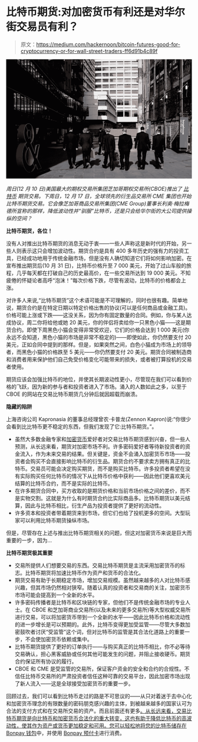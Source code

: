 # 比特币期货:对加密货币有利还是对华尔街交易员有利？

> 原文：<https://medium.com/hackernoon/bitcoin-futures-good-for-cryptocurrency-or-for-wall-street-traders-ff6d91b4c89f>

![](img/83ef881ef86c54b491f11b704c8a4a42.png)

*周日(12 月 10 日)美国最大的期权交易所集团芝加哥期权交易所(CBOE)推出了* [*比特币*](https://hackernoon.com/tagged/bitcoin) *期货交易。下周日，12 月 17 日，全球领先的衍生品交易所 CME 集团也开始比特币期货交易。它会像芝加哥商品交易所集团(CME Group)董事长利奥·梅拉梅德所宣称的那样，降低波动性并“驯服”比特币，还是只会给华尔街的大公司提供操纵的空间？*

**比特币期货，各位！**

没有人对推出比特币期货的消息无动于衷——一些人声称这是新时代的开始，另一些人则表示这只会增加波动性。期货合约是具有 400 多年历史的强有力的投资工具，已经成功地用于传统金融市场，但是没有人确切知道它们将如何影响加密。在宣布推出期货后(10 月 31 日)，比特币价格升至 7 000 美元，开始了过山车般的旅程，几乎每天都在打破自己的历史最高价，在一些交易所达到 19 000 美元。不知疲倦的怀疑论者高呼“泡沫！”每次价格下跌，尽管有波动，比特币的价格都会上涨。

对许多人来说,“比特币期货”这个术语可能是不可理解的，同时也很有趣。简单地说，期货合约是在特定日期以特定价格出售的协议(可以是任何商品或金融工具)。价格可能上涨或下跌——这没关系，因为你有固定数量的合同。例如，你与某人达成协议，周二你将给他或她 20 美元，你的伴侣将卖给你一只黑色小猫——这是期货合约。即使下周黑色小猫会变得非常受欢迎，它们的价格会达到 1 000 美元(你永远不会知道，黑色小猫的市场是非常不稳定的)——即使如此，你仍然要支付 20 美元，正如合同中提到的那样。但是，如果突然之间，白色小猫成为市场上的领导者，而黑色小猫的价格跌至 5 美元——你仍然要支付 20 美元。期货合同被制造商和消费者用来保护他们自己免受价格变化可能带来的损失，或者被打算投机的交易者使用。

期货应该会加强比特币的地位，并使其长期波动性更小，尽管现在我们可以看到价格的飞跃，因为新的参与者和投资者进入了市场。涌入的人数如此之多，以至于 CBOE 的网站在交易比特币期货几分钟后就因超载而崩溃。

**隐藏的陷阱**

上海咨询公司 Kapronasia 的董事总经理曾农·卡普龙(Zennon Kapron)说:“你很少会看到比比特币更不稳定的东西，但我们发现了它:比特币期货。”。

*   虽然大多数金融专家和[加密货币](https://hackernoon.com/tagged/cryptocurrency)爱好者对交易比特币期货感到兴奋，但一些人预测，从长远来看，期货对加密市场不利。许多密码爱好者等待新投资者的资金流入，作为未来交易的结果。但关键是，资金不会涌入加密货币市场——投资者会购买不会直接影响比特币的衍生品。期货合约不要求卖方拥有真正的比特币。交易员可能会决定购买期货，而不是购买比特币。许多投资者希望在没有实际购买任何比特币的情况下从比特币价格中获利——因此他们更喜欢美元结算的比特币合约，而不是实际的比特币。
*   在许多期货合同中，买方收取的是期货价格和当前市场价格之间的差价，而不是实物交割。这就是为什么有时期货合约比实际商品多。比特币期货以美元结算，因此与比特币相比，衍生产品为投资者提供了更好的流动性。
*   许多资本和投资者带着期货来到市场，但它们也给了投机更多的空间。大型玩家可以利用比特币期货操纵市场。

但是，尽管存在上述与推出比特币期货相关的问题，但这对加密货币来说是巨大而重要的一步，因为…

**比特币期货极其重要**

*   交易所提供人们想要交易的东西。交易比特币期货是主流采用加密货币的标志。比特币期货将加速比特币作为资产和货币的合法化。
*   期货交易有助于长期稳定市场，增加交易规模。虽然越来越多的人对比特币感兴趣，但其市场仍然相对狭窄。随着认真的投资者和交易商的关注，加密货币市场可能会提高到一个全新的水平。
*   许多密码传播者是比特币和区块链的专家，但他们不是传统金融市场的专业人士。在 CBOE 和芝加哥商业交易所(以及未来的更多交易所)等大型权威交易所进行交易，可以将加密货币带到一个全新的水平——因此比特币价格和流动性的进一步增长是可以预期的。此外，比特币变得更加受监管——尽管大多数加密鼓吹者讨厌“受监管”这个词，但对比特币的监管是其合法化道路上的重要一步，不会使加密货币依赖或集中。
*   比特币期货提供了更好的订单执行——与购买真正的比特币相比，你不必等待交易确认，担心黑客威胁或任何其他可能发生的问题，并阻止接收硬币。期货合约保证所有协议的履行。
*   CBOE 和 CME 是受监管的交易所，保证客户资金的安全和合约的合规性。不信任比特币交易所的严肃投资者信任这种可靠的交易平台，因此加密市场出现了新人流入——这是全球接受加密货币的重要一步。

回顾过去，我们可以看到比特币走过的路是不可思议的——从只对着迷于去中心化和加密货币理念的有限数量的密码朋克感兴趣的主体，到被越来越多的国家认可为合法的支付方式和在交易所交易的资产。而且前面还有更多[。从长远来看，交易比特币期货是向比特币和加密货币合法化的重大转变，这也有助于降低比特币的高波动性，使其作为资产或货币更加稳定和可用。您可以轻松地将您的比特币储存在](/@bonpay/about-the-future-of-cryptocurrency-2755ecae66a4?source=user_profile---------2----------------) [Bonpay 钱包](https://my.bonpay.com/)中，并使用 [Bonpay 预付卡](https://bonpay.com/card/)进行消费。